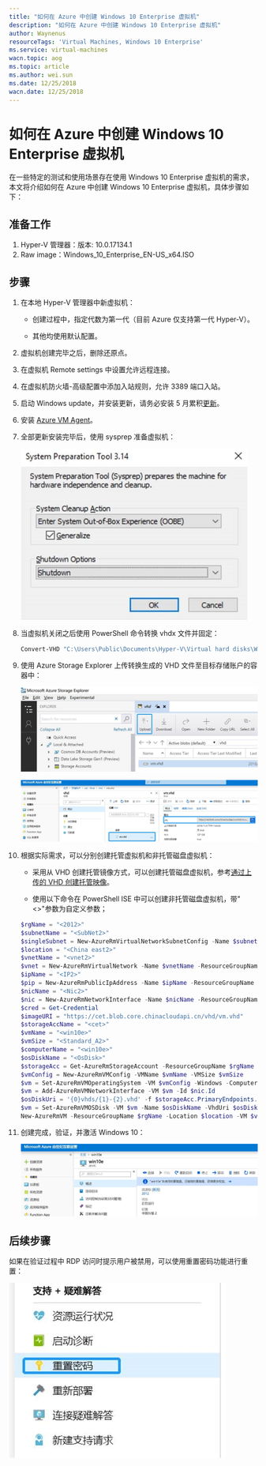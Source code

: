 ```yaml
---
title: "如何在 Azure 中创建 Windows 10 Enterprise 虚拟机"
description: "如何在 Azure 中创建 Windows 10 Enterprise 虚拟机"
author: Waynenus
resourceTags: 'Virtual Machines, Windows 10 Enterprise'
ms.service: virtual-machines
wacn.topic: aog
ms.topic: article
ms.author: wei.sun
ms.date: 12/25/2018
wacn.date: 12/25/2018
---
```


# 如何在 Azure 中创建 Windows 10 Enterprise 虚拟机

在一些特定的测试和使用场景存在使用 Windows 10 Enterprise 虚拟机的需求，本文将介绍如何在 Azure 中创建 Windows 10 Enterprise 虚拟机，具体步骤如下：

## 准备工作

1. Hyper-V 管理器：版本: 10.0.17134.1
2. Raw image：Windows_10_Enterprise_EN-US_x64.ISO

## 步骤

1. 在本地 Hyper-V 管理器中新虚拟机：

    * 创建过程中，指定代数为第一代（目前 Azure 仅支持第一代 Hyper-V）。

    * 其他均使用默认配置。

2. 虚拟机创建完毕之后，删除还原点。

3. 在虚拟机 Remote settings 中设置允许远程连接。

4. 在虚拟机防火墙-高级配置中添加入站规则，允许 3389 端口入站。

5. 启动 Windows update，并安装更新，请务必安装 5 月累积[更新](https://portal.msrc.microsoft.com/zh-cn/security-guidance/advisory/CVE-2018-0886)。

6. 安装 [Azure VM Agent](https://docs.azure.cn/zh-cn/virtual-machines/extensions/agent-windows)。

7. 全部更新安装完毕后，使用 sysprep 准备虚拟机：

    ![01](media/aog-virtual-machines-windows-howto-create-windows-10-enterprise/01.jpg "01")

8. 当虚拟机关闭之后使用 PowerShell 命令转换 vhdx 文件并固定：

    ```powershell
    Convert-VHD "C:\Users\Public\Documents\Hyper-V\Virtual hard disks\Win10.vhdx" -DestinationPath "C:\Users\Public\Documents\Hyper-V\Virtual hard disks\vm.vhd" -VHDType Fixed
    ````

9. 使用 Azure Storage Explorer 上传转换生成的 VHD 文件至目标存储账户的容器中：

    ![02](media/aog-virtual-machines-windows-howto-create-windows-10-enterprise/02.jpg "02")

    ![03](media/aog-virtual-machines-windows-howto-create-windows-10-enterprise/03.jpg "03")

10. 根据实际需求，可以分别创建托管虚拟机和非托管磁盘虚拟机：

    * 采用从 VHD 创建托管镜像方式，可以创建托管磁盘虚拟机，参考[通过上传的 VHD 创建托管映像](https://docs.azure.cn/zh-cn/virtual-machines/windows/upload-generalized-managed#create-a-managed-image-from-the-uploaded-vhd)。

    * 使用以下命令在 PowerShell ISE 中可以创建非托管磁盘虚拟机，带"<>"参数为自定义参数；

    ```powershell
    $rgName = "<2012>"
    $subnetName = "<SubNet2>"
    $singleSubnet = New-AzureRmVirtualNetworkSubnetConfig -Name $subnetName -AddressPrefix 10.0.0.0/24
    $location = "<China east2>"
    $vnetName = "<vnet2>"
    $vnet = New-AzureRmVirtualNetwork -Name $vnetName -ResourceGroupName $rgName -Location $location -AddressPrefix 10.0.0.0/16 -Subnet $singleSubnet
    $ipName = "<IP2>"
    $pip = New-AzureRmPublicIpAddress -Name $ipName -ResourceGroupName $rgName -Location $location -AllocationMethod Dynamic
    $nicName = "<Nic2>"
    $nic = New-AzureRmNetworkInterface -Name $nicName -ResourceGroupName $rgName -Location $location -SubnetId $vnet.Subnets[0].Id -PublicIpAddressId $pip.Id
    $cred = Get-Credential
    $imageURI = "https://cet.blob.core.chinacloudapi.cn/vhd/vm.vhd"
    $storageAccName = "<cet>"
    $vmName = "<win10e>"
    $vmSize = "<Standard_A2>"
    $computerName = "<win10e>"
    $osDiskName = "<OsDisk>"
    $storageAcc = Get-AzureRmStorageAccount -ResourceGroupName $rgName -AccountName $storageAccName
    $vmConfig = New-AzureRmVMConfig -VMName $vmName -VMSize $vmSize
    $vm = Set-AzureRmVMOperatingSystem -VM $vmConfig -Windows -ComputerName $computerName -Credential $cred
    $vm = Add-AzureRmVMNetworkInterface -VM $vm -Id $nic.Id
    $osDiskUri = '{0}vhds/{1}-{2}.vhd' -f $storageAcc.PrimaryEndpoints.Blob.ToString(),  $vmName.ToLower(), $osDiskName
    $vm = Set-AzureRmVMOSDisk -VM $vm -Name $osDiskName -VhdUri $osDiskUri -CreateOption fromImage -SourceImageUri $imageURI -Windows
    New-AzureRmVM -ResourceGroupName $rgName -Location $location -VM $vm
    ```

11. 创建完成，验证，并激活 Windows 10：

    ![04](media/aog-virtual-machines-windows-howto-create-windows-10-enterprise/04.jpg "04")

## 后续步骤

如果在验证过程中 RDP 访问时提示用户被禁用，可以使用重置密码功能进行重置：

![05](media/aog-virtual-machines-windows-howto-create-windows-10-enterprise/05.jpg "05")
